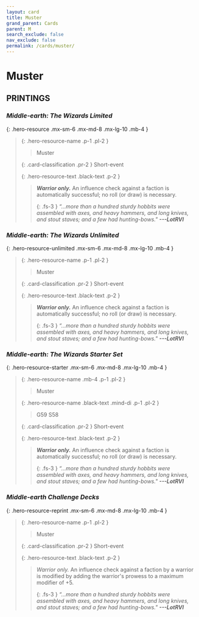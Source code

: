 ```yaml
---
layout: card
title: Muster
grand_parent: Cards
parent: M
search_exclude: false
nav_exclude: false
permalink: /cards/muster/
---
```


# Muster


## PRINTINGS


### _Middle-earth: The Wizards Limited_

{: .hero-resource .mx-sm-6 .mx-md-8 .mx-lg-10 .mb-4 }
> {: .hero-resource-name .p-1 .pl-2 }
> > <div class="card-mp"></div>
> > <div class="card-name">Muster</div>
>
> {: .card-classification .pr-2 }
> Short-event
>
> {: .hero-resource-text .black-text .p-2 }
> > _**Warrior only.**_ An influence check against a faction is automatically successful; no roll (or draw) is necessary. 
> > 
> > {: .fs-3 } 
> > _“...more than a hundred sturdy hobbits were assembled with axes, and heavy hammers, and long knives, and stout staves; and a few had hunting-bows."_ ***---&#65279;LotRVI*** 
> 

### _Middle-earth: The Wizards Unlimited_

{: .hero-resource-unlimited .mx-sm-6 .mx-md-8 .mx-lg-10 .mb-4 }
> {: .hero-resource-name .p-1 .pl-2 }
> > <div class="card-mp"></div>
> > <div class="card-name">Muster</div>
>
> {: .card-classification .pr-2 }
> Short-event
>
> {: .hero-resource-text .black-text .p-2 }
> > _**Warrior only.**_ An influence check against a faction is automatically successful; no roll (or draw) is necessary. 
> > 
> > {: .fs-3 } 
> > _“...more than a hundred sturdy hobbits were assembled with axes, and heavy hammers, and long knives, and stout staves; and a few had hunting-bows."_ ***---&#65279;LotRVI*** 
> 

### _Middle-earth: The Wizards Starter Set_

{: .hero-resource-starter .mx-sm-6 .mx-md-8 .mx-lg-10 .mb-4 }
> {: .hero-resource-name .mb-4 .p-1 .pl-2 }
> > <div class="card-mp"></div>
> > <div class="card-name">Muster</div>
>
> {: .hero-resource-name .black-text .mind-di .p-1 .pl-2 }
> > <span class="red-text">G59 S58</span>
>
> {: .card-classification .pr-2 }
> Short-event
>
> {: .hero-resource-text .black-text .p-2 }
> > _**Warrior only.**_ An influence check against a faction is automatically successful; no roll (or draw) is necessary. 
> > 
> > {: .fs-3 } 
> > _“...more than a hundred sturdy hobbits were assembled with axes, and heavy hammers, and long knives, and stout staves; and a few had hunting-bows."_ ***---&#65279;LotRVI*** 
> 

### _Middle-earth Challenge Decks_

{: .hero-resource-reprint .mx-sm-6 .mx-md-8 .mx-lg-10 .mb-4 }
> {: .hero-resource-name .p-1 .pl-2 }
> > <div class="card-mp"></div>
> > <div class="card-name">Muster</div>
>
> {: .card-classification .pr-2 }
> Short-event
>
> {: .hero-resource-text .black-text .p-2 }
> > _Warrior only._ An influence check against a faction by a warrior is modified by adding the warrior's prowess to a maximum modifier of +5. 
> > 
> > {: .fs-3 } 
> > _“...more than a hundred sturdy hobbits were assembled with axes, and heavy hammers, and long knives, and stout staves; and a few had hunting-bows."_ ***---&#65279;LotRVI*** 
> 
